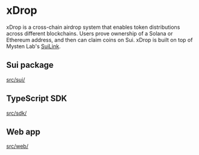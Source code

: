 # xDrop

xDrop is a cross-chain airdrop system that enables token distributions across different blockchains. Users prove ownership of a Solana or Ethereum address, and then can claim coins on Sui. xDrop is built on top of Mysten Lab's [SuiLink](https://www.suilink.io/).

<!-- ![Polymedia xDrop](https://xdrop.polymedia.app/img/open-graph.webp) TODO -->

## Sui package

[src/sui/](./src/sui/)

## TypeScript SDK

[src/sdk/](./src/sdk/)

## Web app

[src/web/](./src/web/)
